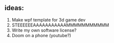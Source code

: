 ## ideas:
1. Make wpf template for 3d game dev
2. STEEEEEEAAAAAAAAAAAMMMMMMMMMMM
3. Write my own software license?
4. Doom on a phone (youtube?)
